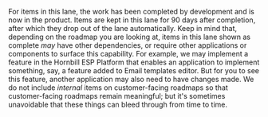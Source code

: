 For items in this lane, the work has been completed by development and is now in the product. Items are kept in this lane for 90 days after completion, after which they drop out of the lane automatically. Keep in mind that, depending on the roadmap you are looking at, items in this lane shown as complete *may* have other dependencies, or require other applications or components to surface this capability. For example, we may implement a feature in the Hornbill ESP Platform that enables an application to implement something, say, a feature added to Email templates editor. But for you to see this feature, another application may also need to have changes made. We do not include *internal* items on customer-facing roadmaps so that customer-facing roadmaps remain meaningful; but it's sometimes unavoidable that these things can bleed through from time to time.
